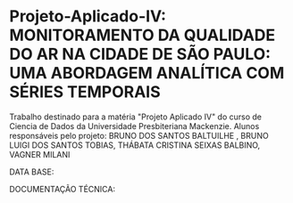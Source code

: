 # Projeto-Aplicado-IV: MONITORAMENTO DA QUALIDADE DO AR NA CIDADE DE SÃO PAULO: UMA ABORDAGEM ANALÍTICA COM SÉRIES TEMPORAIS
Trabalho destinado para a matéria "Projeto Aplicado IV" do curso de Ciencia de Dados da Universidade Presbiteriana Mackenzie. Alunos responsáveis pelo projeto: BRUNO DOS SANTOS BALTUILHE , BRUNO LUIGI DOS SANTOS TOBIAS, THÁBATA CRISTINA SEIXAS BALBINO, VAGNER MILANI

DATA BASE:

DOCUMENTAÇÃO TÉCNICA:
